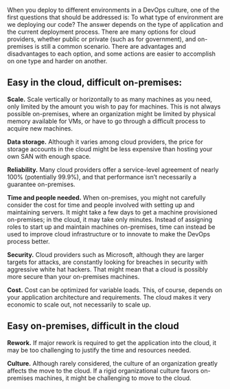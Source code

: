 When you deploy to different environments in a DevOps culture, one of the first questions that should be addressed is: To what type of environment are we deploying our code? The answer depends on the type of application and the current deployment process. There are many options for cloud providers, whether public or private (such as for government), and on-premises is still a common scenario. There are advantages and disadvantages to each option, and some actions are easier to accomplish on one type and harder on another.

## Easy in the cloud, difficult on-premises:
**Scale.** Scale vertically or horizontally to as many machines as you need, only limited by the amount you wish to pay for machines. This is not always possible on-premises, where an organization might be limited by physical memory available for VMs, or have to go through a difficult process to acquire new machines.

**Data storage.** Although it varies among cloud providers, the price for storage accounts in the cloud might be less expensive than hosting your own SAN with enough space.

**Reliability.** Many cloud providers offer a service-level agreement of nearly 100% (potentially 99.9%), and that performance isn’t necessarily a guarantee on-premises.

**Time and people needed.** When on-premises, you might not carefully consider the cost for time and people involved with setting up and maintaining servers. It might take a few days to get a machine provisioned on-premises; in the cloud, it may take only minutes. Instead of assigning roles to start up and maintain machines on-premises, time can instead be used to improve cloud infrastructure or to innovate to make the DevOps process better.

**Security.** Cloud providers such as Microsoft, although they are larger targets for attacks, are constantly looking for breaches in security with aggressive white hat hackers. That might mean that a cloud is possibly more secure than your on-premises machines.

**Cost.** Cost can be optimized for variable loads. This, of course, depends on your application architecture and requirements. The cloud makes it very economic to scale out, not necessarily to scale up.

## Easy on-premises, difficult in the cloud
**Rework.** If major rework is required to get the application into the cloud, it may be too challenging to justify the time and resources needed.

**Culture.** Although rarely considered, the culture of an organization greatly affects the move to the cloud. If a rigid organizational culture favors on-premises machines, it might be challenging to move to the cloud.